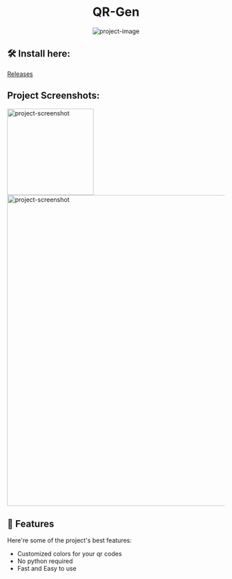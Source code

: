 <h1 align="center" id="title">QR-Gen</h1>

<p align="center"><img src="https://socialify.git.ci/Goofydoodle/QR-Gen/image?description=1&amp;font=KoHo&amp;logo=https%3A%2F%2Fwww.dropbox.com%2Fscl%2Ffi%2Fikbtrium5ovv00716gsik%2Ficongit.png%3Frlkey%3D7m3q0x11jbhduqw7vk4zp4q69%26raw%3D1&amp;name=1&amp;owner=1&amp;pattern=Charlie%20Brown&amp;theme=Dark" alt="project-image"></p>


<h2>🛠️ Install here:</h2>

[Releases](https://github.com/Goofydoodle/QR-Gen/releases/tag/Release)

<h2>Project Screenshots:</h2>

<img src="https://www.dropbox.com/scl/fi/95bjf5azr3jrm9bcxpruy/example_qr.png?rlkey=80gjublidb47ppve5o9c3wft3&amp;raw=1" alt="project-screenshot" width="200" height="200/">

<img src="https://www.dropbox.com/scl/fi/xg6gazm7fy9o2clw3s567/Screenshot_14.png?rlkey=glf46054ihz7x5axjcow3tyce&amp;raw=1" alt="project-screenshot" width="1280" height="720/">

  
  
<h2>🧐 Features</h2>

Here're some of the project's best features:

*   Customized colors for your qr codes
*   No python required
*   Fast and Easy to use

